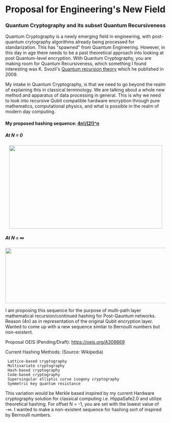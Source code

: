 # Proposal for Engineering's New Field
### Quantum Cryptography and its subset Quantum Recursiveness

Quantum Cryptography is a newly emerging field in engineering, with post-quantum crytography algorithms already being processed for standarization. This has "spawned" from Quantum Engineering. However, in this day in age there needs to be a past theoretical approach into looking at post Quantum-level encryption. With Quantum Cryptography, you are making room for Quantum Recursiveness, which something I found interesting was K. Svozil's [Quantum recursion theory](http://citeseerx.ist.psu.edu/viewdoc/summary?doi=10.1.1.263.9717) which he published in 2009.

My intake in Quantum Cryptography, is that we need to go beyond the realm of explaining this in classical terminology. We are talking about a whole new method and apparatus of data processing in general. This is why we need to look into recursive Qubit compatible hardware encryption through pure mathematics, computational physics, and what is possible in the realm of modern day computing.

#### My proposed hashing sequence: [4n!/(2!)^n](https://www.wolframalpha.com/input/?i=4n!%2F(2!)%5En)
##### At N = 0

<p align="center">
  <img width="481" height="261" src="https://i.imgur.com/X76p37y.gif">
</p>

##### At N =  ∞

<p align="center">
  <img width="519" height="173" src="https://i.imgur.com/aQEy113.gif">
</p>

I am proposing this sequence for the purpose of multi-path layer mathematical recursion/continued hashing for Post-Qauntum networks. Reason (4n) as in representation of the original Qubit encryption layer. Wanted to come up with a new sequence similar to Bernoulli numbers but non-existent.

Proposal OEIS (Pending/Draft): https://oeis.org/A309669

Current Hashing Methods: (Source: Wikipedia)

     Lattice-based cryptography
     Multivariate cryptography
     Hash-based cryptography
     Code-based cryptography
     Supersingular elliptic curve isogeny cryptography
     Symmetric key quantum resistance
     
This variation would be Merkle based inspired by my current Hardware cryptography solution for classical computing i.e. HippaSafe2.0 and utilize theoretical hashing. For offset N = -1, you are set with the lowest value of -∞. I wanted to make a non-existent sequence for hashing sort of inspired by Bernoulli numbers.
